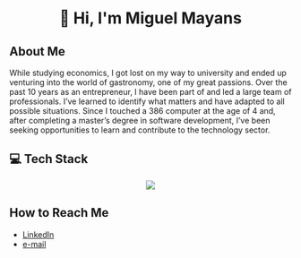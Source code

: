 <h1 align="center">👋 Hi, I'm Miguel Mayans</h1>

## About Me

While studying economics, I got lost on my way to university and ended up venturing into the world of gastronomy, one of my great passions. Over the past 10 years as an entrepreneur, I have been part of and led a large team of professionals. I’ve learned to identify what matters and have adapted to all possible situations. Since I touched a 386 computer at the age of 4 and, after completing a master’s degree in software development, I’ve been seeking opportunities to learn and contribute to the technology sector.


## 💻 Tech Stack
<p align="center">
  <a href="https://skillicons.dev">
    <img src="https://skillicons.dev/icons?i=html,css,tailwind,js,ts,react,angular,astro,nextjs,nodejs,express,mongodb,postgres,postman,prisma,vercel,git,docker,jenkins,jest,debian,figma,ai" />
  </a>
</p>

## How to Reach Me
- [LinkedIn](www.linkedin.com/in/miguel-mayans)
- [e-mail](miguelmayansv@gmail.com)

